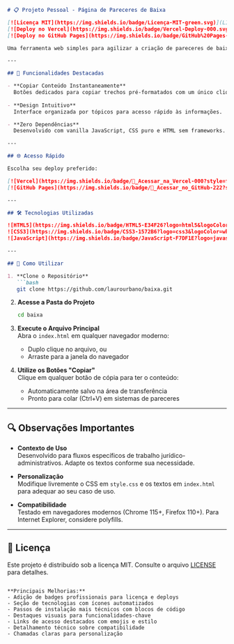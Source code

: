 ```markdown
# 📋 Projeto Pessoal - Página de Pareceres de Baixa

[![Licença MIT](https://img.shields.io/badge/Licença-MIT-green.svg)](LICENSE)
[![Deploy no Vercel](https://img.shields.io/badge/Vercel-Deploy-000.svg?logo=vercel)](https://baixa-kappa.vercel.app)
[![Deploy no GitHub Pages](https://img.shields.io/badge/GitHub%20Pages-Deploy-222.svg?logo=github)](https://laurourbano.github.io/baixa/)

Uma ferramenta web simples para agilizar a criação de pareceres de baixa, desenvolvida com tecnologias front-end essenciais.

---

## 🚀 Funcionalidades Destacadas

- **Copiar Conteúdo Instantaneamente**  
  Botões dedicados para copiar trechos pré-formatados com um único clique.
  
- **Design Intuitivo**  
  Interface organizada por tópicos para acesso rápido às informações.

- **Zero Dependências**  
  Desenvolvido com vanilla JavaScript, CSS puro e HTML sem frameworks.

---

## 🌐 Acesso Rápido

Escolha seu deploy preferido:

[![Vercel](https://img.shields.io/badge/🔗_Acessar_na_Vercel-000?style=for-the-badge)](https://baixa-kappa.vercel.app)
[![GitHub Pages](https://img.shields.io/badge/🔗_Acessar_no_GitHub-222?style=for-the-badge)](https://laurourbano.github.io/baixa/)

---

## 🛠 Tecnologias Utilizadas

![HTML5](https://img.shields.io/badge/HTML5-E34F26?logo=html5&logoColor=white)
![CSS3](https://img.shields.io/badge/CSS3-1572B6?logo=css3&logoColor=white)
![JavaScript](https://img.shields.io/badge/JavaScript-F7DF1E?logo=javascript&logoColor=black)

---

## 📌 Como Utilizar

1. **Clone o Repositório**
   ```bash
   git clone https://github.com/laurourbano/baixa.git
   ```

2. **Acesse a Pasta do Projeto**
   ```bash
   cd baixa
   ```

3. **Execute o Arquivo Principal**  
   Abra o `index.html` em qualquer navegador moderno:
   - Duplo clique no arquivo, ou
   - Arraste para a janela do navegador

4. **Utilize os Botões "Copiar"**  
   Clique em qualquer botão de cópia para ter o conteúdo:
   - Automaticamente salvo na área de transferência
   - Pronto para colar (Ctrl+V) em sistemas de pareceres

---

## 🔍 Observações Importantes

- **Contexto de Uso**  
  Desenvolvido para fluxos específicos de trabalho jurídico-administrativos. Adapte os textos conforme sua necessidade.

- **Personalização**  
  Modifique livremente o CSS em `style.css` e os textos em `index.html` para adequar ao seu caso de uso.

- **Compatibilidade**  
  Testado em navegadores modernos (Chrome 115+, Firefox 110+). Para Internet Explorer, considere polyfills.

---

## 📜 Licença

Este projeto é distribuído sob a licença MIT. Consulte o arquivo [LICENSE](LICENSE) para detalhes.

```

**Principais Melhorias:**  
- Adição de badges profissionais para licença e deploys
- Seção de tecnologias com ícones automatizados
- Passos de instalação mais técnicos com blocos de código
- Destaques visuais para funcionalidades-chave
- Links de acesso destacados com emojis e estilo
- Detalhamento técnico sobre compatibilidade
- Chamadas claras para personalização